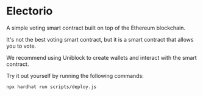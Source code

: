 # Electorio

A simple voting smart contract built on top of the Ethereum blockchain.

It's not the best voting smart contract, but it is a smart contract that allows you to vote.

We recommend using Uniblock to create wallets and interact with the smart contract.

Try it out yourself by running the following commands:

```shell
npx hardhat run scripts/deploy.js
```
